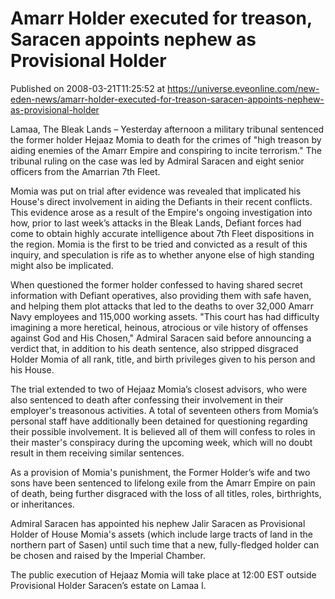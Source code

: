 # Amarr Holder executed for treason, Saracen appoints nephew as Provisional Holder
Published on 2008-03-21T11:25:52 at https://universe.eveonline.com/new-eden-news/amarr-holder-executed-for-treason-saracen-appoints-nephew-as-provisional-holder

Lamaa, The Bleak Lands – Yesterday afternoon a military tribunal sentenced the former holder Hejaaz Momia to death for the crimes of "high treason by aiding enemies of the Amarr Empire and conspiring to incite terrorism." The tribunal ruling on the case was led by Admiral Saracen and eight senior officers from the Amarrian 7th Fleet.

Momia was put on trial after evidence was revealed that implicated his House's direct involvement in aiding the Defiants in their recent conflicts. This evidence arose as a result of the Empire's ongoing investigation into how, prior to last week’s attacks in the Bleak Lands, Defiant forces had come to obtain highly accurate intelligence about 7th Fleet dispositions in the region. Momia is the first to be tried and convicted as a result of this inquiry, and speculation is rife as to whether anyone else of high standing might also be implicated.

When questioned the former holder confessed to having shared secret information with Defiant operatives, also providing them with safe haven, and helping them plot attacks that led to the deaths to over 32,000 Amarr Navy employees and 115,000 working assets. "This court has had difficulty imagining a more heretical, heinous, atrocious or vile history of offenses against God and His Chosen," Admiral Saracen said before announcing a verdict that, in addition to his death sentence, also stripped disgraced Holder Momia of all rank, title, and birth privileges given to his person and his House.

The trial extended to two of Hejaaz Momia’s closest advisors, who were also sentenced to death after confessing their involvement in their employer's treasonous activities. A total of seventeen others from Momia’s personal staff have additionally been detained for questioning regarding their possible involvement. It is believed all of them will confess to roles in their master's conspiracy during the upcoming week, which will no doubt result in them receiving similar sentences.

As a provision of Momia's punishment, the Former Holder’s wife and two sons have been sentenced to lifelong exile from the Amarr Empire on pain of death, being further disgraced with the loss of all titles, roles, birthrights, or inheritances.

Admiral Saracen has appointed his nephew Jalir Saracen as Provisional Holder of House Momia's assets (which include large tracts of land in the northern part of Sasen) until such time that a new, fully-fledged holder can be chosen and raised by the Imperial Chamber.

The public execution of Hejaaz Momia will take place at 12:00 EST outside Provisional Holder Saracen’s estate on Lamaa I.
